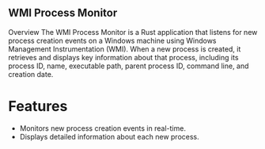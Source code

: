 ## WMI Process Monitor
Overview
The WMI Process Monitor is a Rust application that listens for new process creation events on a Windows machine using Windows Management Instrumentation (WMI). When a new process is created, it retrieves and displays key information about that process, including its process ID, name, executable path, parent process ID, command line, and creation date.

# Features
* Monitors new process creation events in real-time.
* Displays detailed information about each new process.
